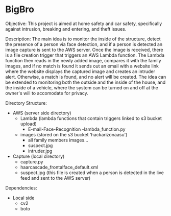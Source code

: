# BigBro

Objective:
This project is aimed at home safety and car safety, specifically against intrusion, breaking and entering, and theft issues.


Description:
The main idea is to monitor the inside of the structure, detect the presence of a person via face detection, and if a person is detected an image capture is sent to the AWS server. Once the image is received, there is a file creation trigger that triggers an AWS Lambda function. The Lambda function then reads in the newly added image, compares it with the family images, and if no match is found it sends out an email with a website link where the website displays the captured image and creates an intruder alert. Otherwise, a match is found, and no alert will be created. The idea can be extended to monitoring both the outside and the inside of the house, and the inside of a vehicle, where the system can be turned on and off at the owner's will to accomodate for privacy.


Directory Structure:
- AWS (server side directory)
	- Lambda (lambda functions that contain triggers linked to s3 bucket upload)
		- E-mail-Face-Recognition
			-lambda_function.py
	- images (stored on the s3 bucket 'hackarizonaasu')
		- all family members images...
		- suspect.jpg
		- intruder.jpg
- Capture (local directory)
	- capture.py
	- haarcascade_frontalface_default.xml
	- suspect.jpg (this file is created when a person is detected in the live feed and sent to the AWS server)


Dependencies:
- Local side
	- cv2
	- boto
